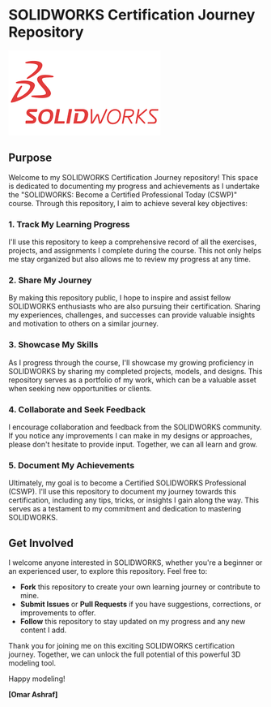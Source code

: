 # SOLIDWORKS Certification Journey Repository

![SOLIDWORKS Logo](Logo.png)

## Purpose

Welcome to my SOLIDWORKS Certification Journey repository! This space is dedicated to documenting my progress and achievements as I undertake the "SOLIDWORKS: Become a Certified Professional Today (CSWP)" course. Through this repository, I aim to achieve several key objectives:

### 1. Track My Learning Progress

I'll use this repository to keep a comprehensive record of all the exercises, projects, and assignments I complete during the course. This not only helps me stay organized but also allows me to review my progress at any time.

### 2. Share My Journey

By making this repository public, I hope to inspire and assist fellow SOLIDWORKS enthusiasts who are also pursuing their certification. Sharing my experiences, challenges, and successes can provide valuable insights and motivation to others on a similar journey.

### 3. Showcase My Skills

As I progress through the course, I'll showcase my growing proficiency in SOLIDWORKS by sharing my completed projects, models, and designs. This repository serves as a portfolio of my work, which can be a valuable asset when seeking new opportunities or clients.

### 4. Collaborate and Seek Feedback

I encourage collaboration and feedback from the SOLIDWORKS community. If you notice any improvements I can make in my designs or approaches, please don't hesitate to provide input. Together, we can all learn and grow.

### 5. Document My Achievements

Ultimately, my goal is to become a Certified SOLIDWORKS Professional (CSWP). I'll use this repository to document my journey towards this certification, including any tips, tricks, or insights I gain along the way. This serves as a testament to my commitment and dedication to mastering SOLIDWORKS.

## Get Involved

I welcome anyone interested in SOLIDWORKS, whether you're a beginner or an experienced user, to explore this repository. Feel free to:

- **Fork** this repository to create your own learning journey or contribute to mine.
- **Submit Issues** or **Pull Requests** if you have suggestions, corrections, or improvements to offer.
- **Follow** this repository to stay updated on my progress and any new content I add.

Thank you for joining me on this exciting SOLIDWORKS certification journey. Together, we can unlock the full potential of this powerful 3D modeling tool.

Happy modeling!

**[Omar Ashraf]**

